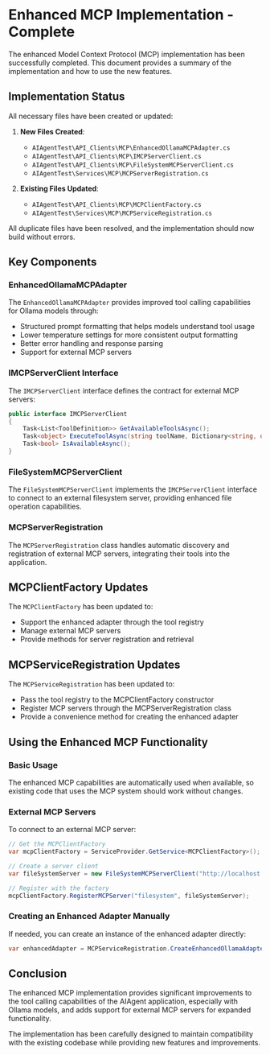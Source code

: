 # Enhanced MCP Implementation - Complete

The enhanced Model Context Protocol (MCP) implementation has been successfully completed. This document provides a summary of the implementation and how to use the new features.

## Implementation Status

All necessary files have been created or updated:

1. **New Files Created**:
   - `AIAgentTest\API_Clients\MCP\EnhancedOllamaMCPAdapter.cs`
   - `AIAgentTest\API_Clients\MCP\IMCPServerClient.cs`
   - `AIAgentTest\API_Clients\MCP\FileSystemMCPServerClient.cs`
   - `AIAgentTest\Services\MCP\MCPServerRegistration.cs`

2. **Existing Files Updated**:
   - `AIAgentTest\API_Clients\MCP\MCPClientFactory.cs`
   - `AIAgentTest\Services\MCP\MCPServiceRegistration.cs`

All duplicate files have been resolved, and the implementation should now build without errors.

## Key Components

### EnhancedOllamaMCPAdapter

The `EnhancedOllamaMCPAdapter` provides improved tool calling capabilities for Ollama models through:

- Structured prompt formatting that helps models understand tool usage
- Lower temperature settings for more consistent output formatting
- Better error handling and response parsing
- Support for external MCP servers

### IMCPServerClient Interface

The `IMCPServerClient` interface defines the contract for external MCP servers:

```csharp
public interface IMCPServerClient
{
    Task<List<ToolDefinition>> GetAvailableToolsAsync();
    Task<object> ExecuteToolAsync(string toolName, Dictionary<string, object> parameters);
    Task<bool> IsAvailableAsync();
}
```

### FileSystemMCPServerClient

The `FileSystemMCPServerClient` implements the `IMCPServerClient` interface to connect to an external filesystem server, providing enhanced file operation capabilities.

### MCPServerRegistration

The `MCPServerRegistration` class handles automatic discovery and registration of external MCP servers, integrating their tools into the application.

## MCPClientFactory Updates

The `MCPClientFactory` has been updated to:

- Support the enhanced adapter through the tool registry
- Manage external MCP servers
- Provide methods for server registration and retrieval

## MCPServiceRegistration Updates

The `MCPServiceRegistration` has been updated to:

- Pass the tool registry to the MCPClientFactory constructor
- Register MCP servers through the MCPServerRegistration class
- Provide a convenience method for creating the enhanced adapter

## Using the Enhanced MCP Functionality

### Basic Usage

The enhanced MCP capabilities are automatically used when available, so existing code that uses the MCP system should work without changes.

### External MCP Servers

To connect to an external MCP server:

```csharp
// Get the MCPClientFactory
var mcpClientFactory = ServiceProvider.GetService<MCPClientFactory>();

// Create a server client
var fileSystemServer = new FileSystemMCPServerClient("http://localhost:3000");

// Register with the factory
mcpClientFactory.RegisterMCPServer("filesystem", fileSystemServer);
```

### Creating an Enhanced Adapter Manually

If needed, you can create an instance of the enhanced adapter directly:

```csharp
var enhancedAdapter = MCPServiceRegistration.CreateEnhancedOllamaAdapter();
```

## Conclusion

The enhanced MCP implementation provides significant improvements to the tool calling capabilities of the AIAgent application, especially with Ollama models, and adds support for external MCP servers for expanded functionality.

The implementation has been carefully designed to maintain compatibility with the existing codebase while providing new features and improvements.
